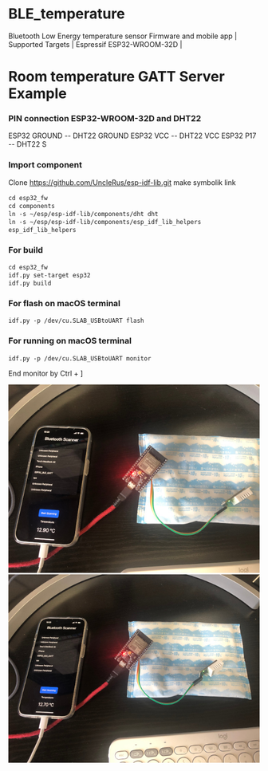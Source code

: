 # BLE_temperature
Bluetooth Low Energy temperature sensor Firmware and mobile app
| Supported Targets | Espressif ESP32-WROOM-32D |

# Room temperature GATT Server Example

### PIN connection ESP32-WROOM-32D and DHT22

ESP32 GROUND -- DHT22 GROUND
ESP32 VCC    -- DHT22 VCC
ESP32 P17    -- DHT22 S

### Import component
Clone https://github.com/UncleRus/esp-idf-lib.git
make symbolik link
```
cd esp32_fw
cd components
ln -s ~/esp/esp-idf-lib/components/dht dht
ln -s ~/esp/esp-idf-lib/components/esp_idf_lib_helpers esp_idf_lib_helpers
```

### For build
```
cd esp32_fw
idf.py set-target esp32
idf.py build
```

### For flash on macOS terminal
```
idf.py -p /dev/cu.SLAB_USBtoUART flash
```

### For running on macOS terminal
```
idf.py -p /dev/cu.SLAB_USBtoUART monitor
```

End monitor by Ctrl + ]


![Measuring temp 0](images/temp0.jpg)
![Measuring temp 1](images/temp1.jpg)
